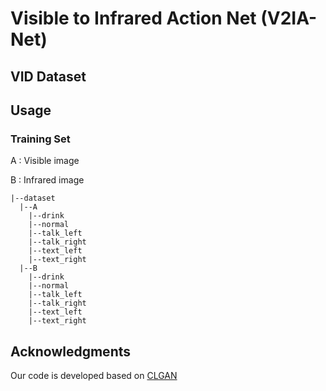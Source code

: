 # Visible to Infrared Action Net (V2IA-Net)

## VID Dataset

## Usage 
### Training Set
A : Visible image

B : Infrared image
```
|--dataset
  |--A
    |--drink
    |--normal
    |--talk_left
    |--talk_right
    |--text_left
    |--text_right
  |--B
    |--drink
    |--normal
    |--talk_left
    |--talk_right
    |--text_left
    |--text_right
```

## Acknowledgments
Our code is developed based on [CLGAN](https://github.com/JunlinHan/DCLGAN)

